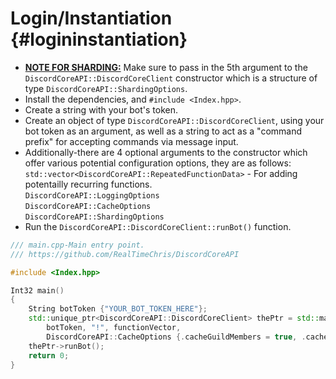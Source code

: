 Login/Instantiation {#logininstantiation}
============
- <U><B>NOTE FOR SHARDING:</B></U> Make sure to pass in the 5th argument to the `DiscordCoreAPI::DiscordCoreClient` constructor which is a structure of type `DiscordCoreAPI::ShardingOptions`.
- Install the dependencies, and `#include <Index.hpp>`.
- Create a string with your bot's token.
- Create an object of type `DiscordCoreAPI::DiscordCoreClient`, using your bot token as an argument, as well as a string to act as a "command prefix" for accepting commands via message input.
- Additionally-there are 4 optional arguments to the constructor which offer various potential configuration options, they are as follows:   
`std::vector<DiscordCoreAPI::RepeatedFunctionData>` - For adding potentailly recurring functions.   
`DiscordCoreAPI::LoggingOptions`   
`DiscordCoreAPI::CacheOptions`   
`DiscordCoreAPI::ShardingOptions`    
- Run the `DiscordCoreAPI::DiscordCoreClient::runBot()` function.

```cpp
/// main.cpp-Main entry point.
/// https://github.com/RealTimeChris/DiscordCoreAPI

#include <Index.hpp>

Int32 main()
{
	String botToken {"YOUR_BOT_TOKEN_HERE"};
	std::unique_ptr<DiscordCoreAPI::DiscordCoreClient> thePtr = std::make_unique<DiscordCoreAPI::DiscordCoreClient>(
		botToken, "!", functionVector,
		DiscordCoreAPI::CacheOptions {.cacheGuildMembers = true, .cacheChannels = true, .cacheGuilds = true, .cacheRoles = true, .cacheUsers = true}, 1);
	thePtr->runBot();
	return 0;
}
```